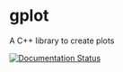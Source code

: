 # gplot
A C++ library to create plots

[![Documentation Status](https://readthedocs.org/projects/cpp-gplot/badge/?version=latest)](https://cpp-gplot.readthedocs.io/en/latest/?badge=latest)
